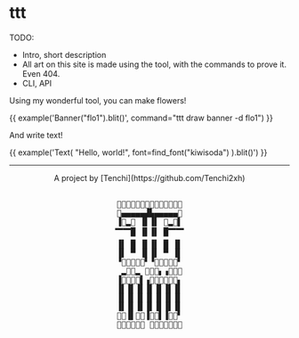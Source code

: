 # ttt

TODO:

- Intro, short description
- All art on this site is made using the tool, with the commands to prove it. Even 404.
- CLI, API

Using my wonderful tool, you can make flowers!

{{ example('Banner("flo1").blit()', command="ttt draw banner -d flo1") }}

And write text!

{{ example('Text(
    "Hello, world!",
    font=find_font("kiwisoda")
).blit()') }}

---


<center>
<p markdown="1">A project by [Tenchi](https://github.com/Tenchi2xh)</p>
<div class="example">
<pre class="tenchi">
                               &nbsp;
         🯧𜴳𜴳𜴳𜴳𜴳𜶨𜵭𜴳𜴳𜴳𜴳𜴳🯦        &nbsp;
         𜺠▄▄▄▄▄▟▙▄▄▄▄▄𜺣        &nbsp;
         ▐𜷀▂𜺣 ▐▌▐▌ 𜺠▂𜷕▌        &nbsp;
          🮂🮂█ ▐▌▐▌ █🮂🮂         &nbsp;
         ▐▌ █ ▐▌▐▌ █ ▐▌        &nbsp;
         ▐▌ ▀ ▐▌▐▌ ▀ ▐▌        &nbsp;
         ▝𜴴𜴳𜴳𜴳𜴵▘▝𜴴𜴳𜴳𜴳𜴵▘        &nbsp;
          ▂𜷓𜶿▂ 🯧𜴳𜶨▖▗𜵭𜴳🯦        &nbsp;
         ▐𜵊𜶘𜵊𜶘▌▗𜵭𜶪𜵮𜶪𜵮𜶨▖        &nbsp;
         ▐▌▐▌▐▌▐▌▐▌▐▌▐▌        &nbsp;
         ▐▌▐▌▐▌▐▌▐▌▐▌▐▌        &nbsp;
         ▐▌▐▌▐▌▐▌▐▌▐▌▐▌        &nbsp;
         𜴡𜴍▐▌𜴡𜴍▐𜷀𜷕▌▐𜵮𜴵▘        &nbsp;
         🯧𜴳𜴵𜴴𜴳🯦 🮂𜴅𜴴𜴵𜴴𜴳🯦        &nbsp;
                               &nbsp;
</pre>
</div>
</center>
